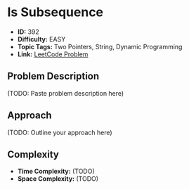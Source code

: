 # Is Subsequence

- **ID:** 392
- **Difficulty:** EASY
- **Topic Tags:** Two Pointers, String, Dynamic Programming
- **Link:** [LeetCode Problem](https://leetcode.com/problems/is-subsequence/description/)

## Problem Description

(TODO: Paste problem description here)

## Approach

(TODO: Outline your approach here)

## Complexity

- **Time Complexity:** (TODO)
- **Space Complexity:** (TODO)
